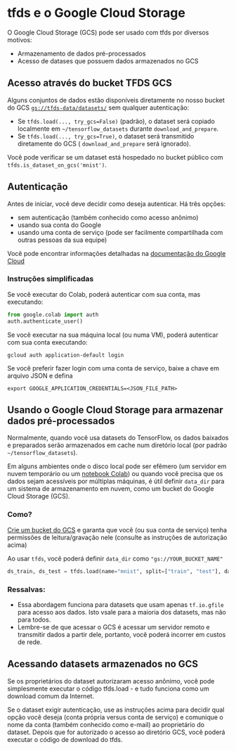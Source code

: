 # tfds e o Google Cloud Storage

O Google Cloud Storage (GCS) pode ser usado com tfds por diversos motivos:

- Armazenamento de dados pré-processados
- Acesso de datases que possuem dados armazenados no GCS

## Acesso através do bucket TFDS GCS

Alguns conjuntos de dados estão disponíveis diretamente no nosso bucket do GCS [`gs://tfds-data/datasets/`](https://console.cloud.google.com/storage/browser/tfds-data) sem qualquer autenticação:

- Se `tfds.load(..., try_gcs=False)` (padrão), o dataset será copiado localmente em `~/tensorflow_datasets` durante `download_and_prepare`.
- Se `tfds.load(..., try_gcs=True)`, o dataset será transmitido diretamente do GCS ( `download_and_prepare` será ignorado).

Você pode verificar se um dataset está hospedado no bucket público com `tfds.is_dataset_on_gcs('mnist')`.

## Autenticação

Antes de iniciar, você deve decidir como deseja autenticar. Há três opções:

- sem autenticação (também conhecido como acesso anônimo)
- usando sua conta do Google
- usando uma conta de serviço (pode ser facilmente compartilhada com outras pessoas da sua equipe)

Você pode encontrar informações detalhadas na [documentação do Google Cloud](https://cloud.google.com/docs/authentication/getting-started)

### Instruções simplificadas

Se você executar do Colab, poderá autenticar com sua conta, mas executando:

```python
from google.colab import auth
auth.authenticate_user()
```

Se você executar na sua máquina local (ou numa VM), poderá autenticar com sua conta executando:

```shell
gcloud auth application-default login
```

Se você preferir fazer login com uma conta de serviço, baixe a chave em arquivo JSON e defina

```shell
export GOOGLE_APPLICATION_CREDENTIALS=<JSON_FILE_PATH>
```

## Usando o Google Cloud Storage para armazenar dados pré-processados

Normalmente, quando você usa datasets do TensorFlow, os dados baixados e preparados serão armazenados em cache num diretório local (por padrão `~/tensorflow_datasets`).

Em alguns ambientes onde o disco local pode ser efêmero (um servidor em nuvem temporário ou um [notebook Colab](https://colab.research.google.com)) ou quando você precisa que os dados sejam acessíveis por múltiplas máquinas, é útil definir `data_dir` para um sistema de armazenamento em nuvem, como um bucket do Google Cloud Storage (GCS).

### Como?

[Crie um bucket do GCS](https://cloud.google.com/storage/docs/creating-buckets) e garanta que você (ou sua conta de serviço) tenha permissões de leitura/gravação nele (consulte as instruções de autorização acima)

Ao usar `tfds`, você poderá definir `data_dir` como `"gs://YOUR_BUCKET_NAME"`

```python
ds_train, ds_test = tfds.load(name="mnist", split=["train", "test"], data_dir="gs://YOUR_BUCKET_NAME")
```

### Ressalvas:

- Essa abordagem funciona para datasets que usam apenas `tf.io.gfile` para acesso aos dados. Isto vsale para a maioria dos datasets, mas não para todos.
- Lembre-se de que acessar o GCS é acessar um servidor remoto e transmitir dados a partir dele, portanto, você poderá incorrer em custos de rede.

## Acessando datasets armazenados no GCS

Se os proprietários do dataset autorizaram acesso anônimo, você pode simplesmente executar o código tfds.load - e tudo funciona como um download comum da Internet.

Se o dataset exigir autenticação, use as instruções acima para decidir qual opção você deseja (conta própria versus conta de serviço) e comunique o nome da conta (também conhecido como e-mail) ao proprietário do dataset. Depois que for autorizado o acesso ao diretório GCS, você poderá executar o código de download do tfds.
